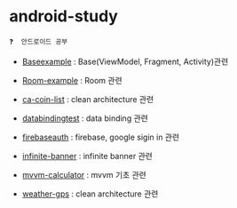 # android-study


```
❓  안드로이드 공부
```

- [Baseexample](https://github.com/coldDelight/android-study/tree/main/Baseexample/app/src/main/java/com/colddelight/base_example) : Base(ViewModel, Fragment, Activity)관련 

- [Room-example](https://github.com/coldDelight/android-study/tree/main/Room-example/app/src/main/java/com/colddelight/room_example) : Room 관련

- [ca-coin-list](https://github.com/coldDelight/android-study/tree/main/ca-coin-list) : clean architecture 관련

- [databindingtest](https://github.com/coldDelight/android-study/tree/main/databindingtest/app/src/main/java/com/example/databinding_test) : data binding 관련

- [firebaseauth](https://github.com/coldDelight/android-study/tree/main/firebaseauth/app/src/main/java/com/colddelight/firebaseauth) : firebase, google sigin in 관련

- [infinite-banner](https://github.com/coldDelight/android-study/tree/main/infinite-banner/app/src/main/java/com/example/infinite_banner) : infinite banner 관련

- [mvvm-calculator](https://github.com/coldDelight/android-study/tree/main/mvvm-calculator/app/src/main/java/com/example/mvvm_calculator) : mvvm 기초 관련

- [weather-gps](https://github.com/coldDelight/android-study/tree/main/weather-gps) : clean architecture 관련
